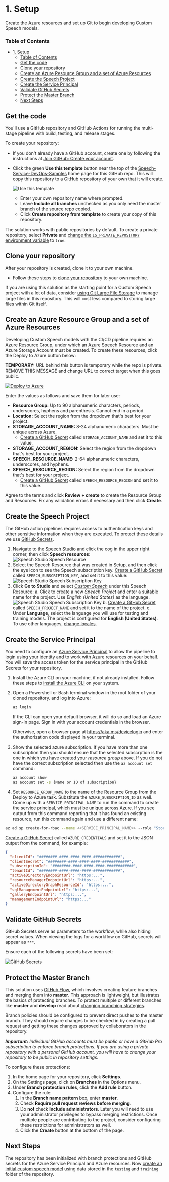 # 1. Setup

Create the Azure resources and set up Git to begin developing Custom Speech models.

### Table of Contents

- [1. Setup](#1-setup)
    - [Table of Contents](#table-of-contents)
  - [Get the code](#get-the-code)
  - [Clone your repository](#clone-your-repository)
  - [Create an Azure Resource Group and a set of Azure Resources](#create-an-azure-resource-group-and-a-set-of-azure-resources)
  - [Create the Speech Project](#create-the-speech-project)
  - [Create the Service Principal](#create-the-service-principal)
  - [Validate GitHub Secrets](#validate-github-secrets)
  - [Protect the Master Branch](#protect-the-master-branch)
  - [Next Steps](#next-steps)

## Get the code

You'll use a GitHub repository and GitHub Actions for running the multi-stage pipeline with build, testing, and release stages.

To create your repository:

* If you don't already have a GitHub account, create one by following the instructions at [Join GitHub: Create your account](https://github.com/join).
* Click the green **Use this template** button near the top of the [Speech-Service-DevOps-Samples](https://github.com/Azure-Samples/Speech-Service-DevOps-Samples) home page for this GitHub repo. This will copy this repository to a GitHub repository of your own that it will create.

   ![Use this template](../images/template_button.png?raw=true "Cloning the template repo")

  * Enter your own repository name where prompted.
  * Leave **Include all branches** unchecked as you only need the master branch of the source repo copied.
  * Click **Create repository from template** to create your copy of this repository.

The solution works with public repositories by default. To create a private repository, select **Private** and [change the `IS_PRIVATE_REPOSITORY` environment variable](4-advanced-customization.md##Change-Environment-Variables) to `true`.

## Clone your repository

After your repository is created, clone it to your own machine.

- Follow these steps to [clone your repository](https://help.github.com/en/github/creating-cloning-and-archiving-repositories/cloning-a-repository) to your own machine.

If you are using this solution as the starting point for a Custom Speech project with a lot of data, consider [using Git Large File Storage](4-advanced-customization.md#Use-Git-Large-File-Storage) to manage large files in this repository. This will cost less compared to storing large files within Git itself.

## Create an Azure Resource Group and a set of Azure Resources

Developing Custom Speech models with the CI/CD pipeline requires an Azure Resource Group, under which an Azure Speech Resource and an Azure Storage Account must be created. To create these resources, click the Deploy to Azure button below:

**TEMPORARY:** URL behind this button is temporary while the repo is private. REMOVE THIS MESSAGE and change URL to correct target when this goes public.

[![Deploy to Azure](https://aka.ms/deploytoazurebutton)](https://portal.azure.com/#create/Microsoft.Template/uri/https%3A%2F%2Fraw.githubusercontent.com%2FKatieProchilo%2FDeployToAzure%2Fmaster%2Fazuredeploy.json)

<!--
[![Deploy to Azure](https://aka.ms/deploytoazurebutton)](https://portal.azure.com/#create/Microsoft.Template/uri/https%3A%2F%2Fraw.githubusercontent.com%2FAzure-Samples%2FSpeech-Services-DevOps-Samples%2Fmaster%2Fazuredeploy.json)
-->

Enter the values as follows and save them for later use:

* **Resource Group:** Up to 90 alphanumeric characters, periods, underscores, hyphens and parenthesis. Cannot end in a period.
* **Location:** Select the region from the dropdown that's best for your project.
* **STORAGE_ACCOUNT_NAME:** 8-24 alphanumeric characters. Must be unique across Azure.
    * [Create a GitHub Secret](https://help.github.com/en/actions/configuring-and-managing-workflows/creating-and-storing-encrypted-secrets#creating-encrypted-secrets) called `STORAGE_ACCOUNT_NAME` and set it to this value.
* **STORAGE_ACCOUNT_REGION:** Select the region from the dropdown that's best for your project.
* **SPEECH_RESOURCE_NAME:** 2-64 alphanumeric characters, underscores, and hyphens.
* **SPEECH_RESOURCE_REGION:** Select the region from the dropdown that's best for your project.
    * [Create a GitHub Secret](https://help.github.com/en/actions/configuring-and-managing-workflows/creating-and-storing-encrypted-secrets#creating-encrypted-secrets) called `SPEECH_RESOURCE_REGION` and set it to this value.

Agree to the terms and click **Review + create** to create the Resource Group and Resources. Fix any validation errors if necessary and then click **Create**.

## Create the Speech Project

The GitHub action pipelines requires access to authentication keys and other sensitive information when they are executed. To protect these details we use  [GitHub Secrets](https://help.github.com/en/actions/configuring-and-managing-workflows/creating-and-storing-encrypted-secrets).

1. Navigate to the [Speech Studio](https://speech.microsoft.com/portal/) and click the cog in the upper right corner, then click **Speech resources**:
![Speech Studio Speech Resource](../images/SpeechStudioSpeechResources.png)
2. Select the Speech Resource that was created in Setup, and then click the eye icon to see the Speech subscription key. [Create a GitHub Secret](https://help.github.com/en/actions/configuring-and-managing-workflows/creating-and-storing-encrypted-secrets#creating-encrypted-secrets) called `SPEECH_SUBSCRIPTION_KEY`, and set it to this value:
![Speech Studio Speech Subscription Key](../images/SpeechStudioSubscriptionKey.png)
3. Click **Go to Studio** and select [_Custom Speech_](https://docs.microsoft.com/en-us/azure/cognitive-services/speech-service/how-to-custom-speech#how-to-create-a-project) under this Speech Resource:
a. Click to create a new _Speech Project_ and enter a suitable name for the project. Use _English (United States)_ as the language.
![Speech Studio Speech Subscription Key](../images/new_speech_project.png)
b. [Create a GitHub Secret](https://help.github.com/en/actions/configuring-and-managing-workflows/creating-and-storing-encrypted-secrets#creating-encrypted-secrets) called `SPEECH_PROJECT_NAME` and set it to the name of the project.
c. Under **Language**, select the language you will use for testing and training models. The project is configured for **English (United States)**. To use other languages, [change locales](4-advanced-customization.md#Change-Locales).

## Create the Service Principal

You need to configure an [Azure Service Principal](https://docs.microsoft.com/en-us/cli/azure/create-an-azure-service-principal-azure-cli?toc=%2Fazure%2Fazure-resource-manager%2Ftoc.json&view=azure-cli-latest) to allow the pipeline to login using your identity and to work with Azure resources on your behalf. You will save the access token for the service principal in the GitHub Secrets for your repository.

1. Install the Azure CLI on your machine, if not already installed. Follow these steps to [install the Azure CLI](https://docs.microsoft.com/cli/azure/install-azure-cli?view=azure-cli-latest) on your system.

1. Open a Powershell or Bash terminal window in the root folder of your cloned repository. and log into Azure:

    ```bash
    az login
    ```

   If the CLI can open your default browser, it will do so and load an Azure sign-in page. Sign in with your account credentials in the browser.

   Otherwise, open a browser page at <https://aka.ms/devicelogin> and enter the authorization code displayed in your terminal.

2. Show the selected azure subscription. If you have more than one subscription then you should ensure that the selected subscrption is the one in which you have created your *resource group* above. If you do not have the correct subscription selected then use the `az account set` command:

   ```bash
   az account show
   az account set -s {Name or ID of subscription}
   ```
   
3. Set `RESOURCE_GROUP_NAME` to the name of the Resource Group from the Deploy to Azure task. Substitute the `AZURE_SUBSCRIPTION_ID` as well. Come up with a `SERVICE_PRINCIPAL_NAME` to run the command to create the service principal, which must be unique across Azure. If you see output from this command reporting that it has found an existing resource, run this command again and use a different name:

```bash
az ad sp create-for-rbac --name <<SERVICE_PRINCIPAL_NAME>> --role "Storage Blob Data Contributor" --scopes /subscriptions/<<AZURE_SUBSCRIPTION_ID>>/resourceGroups/<<RESOURCE_GROUP_NAME>> --sdk-auth
```

[Create a GitHub Secret](https://help.github.com/en/actions/configuring-and-managing-workflows/creating-and-storing-encrypted-secrets#creating-encrypted-secrets) called `AZURE_CREDENTIALS` and set it to the JSON output from the command, for example:

```json
{
  "clientId": "########-####-####-####-############",
  "clientSecret": "########-####-####-####-############",
  "subscriptionId": "########-####-####-####-############",
  "tenantId": "########-####-####-####-############",
  "activeDirectoryEndpointUrl": "https:...",
  "resourceManagerEndpointUrl": "https:...",
  "activeDirectoryGraphResourceId": "https:...",
  "sqlManagementEndpointUrl": "https:...",
  "galleryEndpointUrl": "https:...",
  "managementEndpointUrl": "https:..."
}
```

## Validate GitHub Secrets

GitHub Secrets serve as parameters to the workflow, while also hiding secret values. When viewing the logs for a workflow on GitHub, secrets will appear as `***`.

Ensure each of the following secrets have been set:

![GitHub Secrets](../images/GitHubSecrets.png)

## Protect the Master Branch

This solution uses [GitHub Flow](https://guides.github.com/introduction/flow/), which involves creating feature branches and merging them into **master**. This approach is lightweight, but illustrates the basics of protecting branches. To protect multiple or different branches like **master** and **develop** read about [changing branching strategies](4-advanced-customization.md#Configure-a-Clean-Master).

Branch policies should be configured to prevent direct pushes to the master branch. They should require changes to be checked in by creating a pull request and getting these changes approved by collaborators in the repository.

***Important:*** *Individual GitHub accounts must be public or have a GitHub Pro subscription to enforce branch protections. If you are using a private repository with a personal GitHub account, you will have to change your repository to be public in repository settings.*

To configure these protections:

1. In the home page for your repository, click **Settings**.
2. On the Settings page, click on **Branches** in the Options menu.
3. Under **Branch protection rules**, click the **Add rule** button.
4. Configure the rule:
    1. In the **Branch name pattern** box, enter **master**.
    2. Check **Require pull request reviews before merging**.
    3. Do **not** check **Include administrators**. Later you will need to use your administrator privileges to bypass merging restrictions. Once multiple people are contributing to the project, consider configuring these restrictions for administrators as well.
    4. Click the **Create** button at the bottom of the page.

## Next Steps

The repository has been initialized with branch protections and GitHub secrets for the Azure Service Principal and Azure resources. Now [create an initial custom speech model](./2-train-an-initial-model.md) using data stored in the `testing` and `training` folder of the repository.
